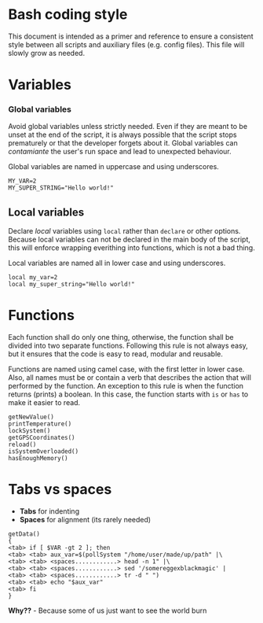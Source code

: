 <!--------------------------------------+-------------------------------------->
#                               Bash coding style
<!--------------------------------------+-------------------------------------->

This document is intended as a primer and reference to ensure a consistent style
between all scripts and auxiliary files (e.g. config files). This file will
slowly grow as needed.





<!--------------------------------------+-------------------------------------->
#                                    Variables
<!--------------------------------------+-------------------------------------->

### Global variables

Avoid global variables unless strictly needed. Even if they are meant to be
unset at the end of the script, it is always possible that the script stops
prematurely or that the developer forgets about it. Global variables can
_contamiante_ the user's run space and lead to unexpected behaviour.

Global variables are named in uppercase and using underscores.

```
MY_VAR=2
MY_SUPER_STRING="Hello world!"
```



## Local variables

Declare _local_ variables using `local` rather than `declare` or other options.
Because local variables can not be declared in the main body of the script,
this will enforce wrapping everithing into functions, which is not a bad thing. 

Local variables are named all in lower case and using underscores.

```
local my_var=2
local my_super_string="Hello world!"
```





<!--------------------------------------+-------------------------------------->
#                                    Functions
<!--------------------------------------+-------------------------------------->

Each function shall do only one thing, otherwise, the function shall be
divided into two separate functions. Following this rule is not always easy,
but it ensures that the code is easy to read, modular and reusable.

Functions are named using camel case, with the first letter in lower case. Also,
all names must be or contain a verb that describes the action that will
performed by the function. An exception to this rule is when the function
returns (prints) a boolean. In this case, the function starts with `is` or
`has` to make it easier to read.

```
getNewValue()
printTemperature()
lockSystem()
getGPSCoordinates()
reload()
isSystemOverloaded()
hasEnoughMemory()
```




<!--------------------------------------+-------------------------------------->
#                                  Tabs vs spaces
<!--------------------------------------+-------------------------------------->

* **Tabs** for indenting
* **Spaces** for alignment (its rarely needed)

```
getData()
{
<tab> if [ $VAR -gt 2 ]; then
<tab> <tab> aux_var=$(pollSystem "/home/user/made/up/path" |\
<tab> <tab> <spaces............> head -n 1" |\
<tab> <tab> <spaces............> sed '/somereggexblackmagic' |
<tab> <tab> <spaces............> tr -d " ")
<tab> <tab> echo "$aux_var"
<tab> fi
}
```

**Why??** - Because some of us just want to see the world burn



